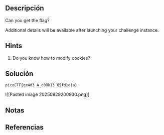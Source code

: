## Descripción 
Can you get the flag?

Additional details will be available after launching your challenge instance.
## Hints
1. Do you know how to modify cookies?
## Solución
```
picoCTF{gr4d3_A_c00k13_65fd1e1a}

```
![[Pasted image 20250929200930.png]]
## Notas

## Referencias

